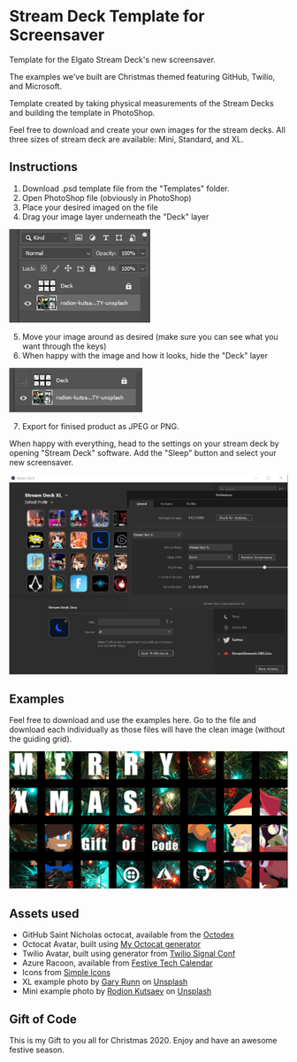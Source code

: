 # Stream Deck Template for Screensaver

Template for the Elgato Stream Deck's new screensaver.

The examples we've built are Christmas themed featuring GitHub, Twilio, and Microsoft.

Template created by taking physical measurements of the Stream Decks and building the template in PhotoShop.

Feel free to download and create your own images for the stream decks. All three sizes of stream deck are available: Mini, Standard, and XL.

## Instructions

1. Download .psd template file from the "Templates" folder.
2. Open PhotoShop file (obviously in PhotoShop)
3. Place your desired imaged on the file
4. Drag your image layer underneath the "Deck" layer

![image](https://github.com/MishManners/stream-deck-template/blob/main/Screenshots/Layers.JPG)

5. Move your image around as desired (make sure you can see what you want through the keys)
6. When happy with the image and how it looks, hide the "Deck" layer

![image](https://github.com/MishManners/stream-deck-template/blob/main/Screenshots/Eye%20off.JPG)

7. Export for finised product as JPEG or PNG.

When happy with everything, head to the settings on your stream deck by opening "Stream Deck" software. Add the "Sleep" button and select your new screensaver.

![image](https://github.com/MishManners/stream-deck-template/blob/main/Screenshots/Sleep%20Button.JPG)

## Examples

Feel free to download and use the examples here. Go to the file and download each individually as those files will have the clean image (without the guiding grid).

![image](https://github.com/MishManners/stream-deck-template/blob/main/Examples/Christmas%20Example%20Grid.png)

## Assets used

- GitHub Saint Nicholas octocat, available from the [Octodex](https://octodex.github.com/saint_nictocat/)
- Octocat Avatar, built using [My Octocat generator](https://myoctocat.com/build-your-octocat/)
- Twilio Avatar, built using generator from [Twilio Signal Conf](https://signal.twilio.com/)
- Azure Racoon, available from [Festive Tech Calendar](https://festivetechcalendar.com/)
- Icons from [Simple Icons](https://simpleicons.org/)
- XL example photo by [Gary Runn](https://unsplash.com/@garunn) on [Unsplash](https://unsplash.com/)
- Mini example photo by [Rodion Kutsaev](https://unsplash.com/@frostroomhead) on [Unsplash](https://unsplash.com/)

## Gift of Code

This is my Gift to you all for Christmas 2020. Enjoy and have an awesome festive season.
